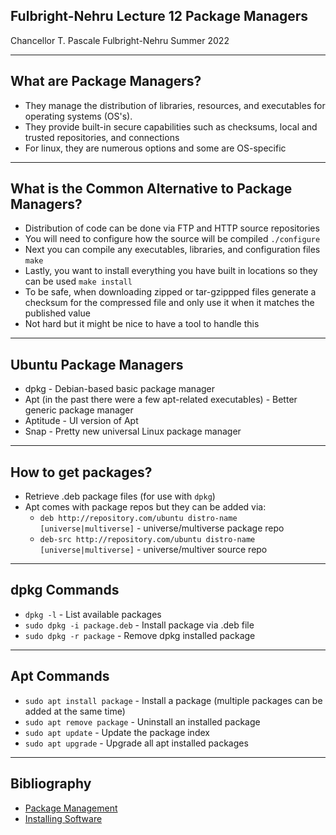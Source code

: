 ## Fulbright-Nehru Lecture 12 Package Managers

Chancellor T. Pascale
Fulbright-Nehru
Summer 2022

-------------------------------
## <!--fit--> What are Package Managers?

- They manage the distribution of libraries, resources, and executables for operating systems (OS's).
- They provide built-in secure capabilities such as checksums, local and trusted repositories, and connections
- For linux, they are numerous options and some are OS-specific

-------------------------------
## <!--fit--> What is the Common Alternative to Package Managers?

- Distribution of code can be done via FTP and HTTP source repositories
- You will need to configure how the source will be compiled ```./configure```
- Next you can compile any executables, libraries, and configuration files ```make```
- Lastly, you want to install everything you have built in locations so they can be used  ```make install```
- To be safe, when downloading zipped or tar-gzippped files generate a checksum for the compressed file and only use it when it matches the published value
- Not hard but it might be nice to have a tool to handle this

-------------------------------
## Ubuntu Package Managers

- dpkg - Debian-based basic package manager
- Apt (in the past there were a few apt-related executables) - Better generic package manager
- Aptitude - UI version of Apt
- Snap - Pretty new universal Linux package manager

-------------------------------
## How to get packages?

- Retrieve .deb package files (for use with ```dpkg```)
- Apt comes with package repos but they can be added via:
  - ```deb http://repository.com/ubuntu distro-name [universe|multiverse]``` - universe/multiverse package repo
  - ```deb-src http://repository.com/ubuntu distro-name [universe|multiverse]``` - universe/multiver source repo

-------------------------------
## dpkg Commands

- ```dpkg -l``` - List available packages
- ```sudo dpkg -i package.deb``` - Install package via .deb file
- ```sudo dpkg -r package``` - Remove dpkg installed package

-------------------------------
## Apt Commands

- ```sudo apt install package``` - Install a package (multiple packages can be added at the same time)
- ```sudo apt remove package``` - Uninstall an installed package
- ```sudo apt update``` - Update the package index
- ```sudo apt upgrade``` - Upgrade all apt installed packages

-------------------------------
## Bibliography

- [Package Management](https://ubuntu.com/server/docs/package-management)
- [Installing Software](https://help.ubuntu.com/community/InstallingSoftware?_ga=2.4274099.1457497048.1649023980-1171676718.1649023980)
